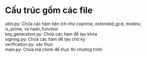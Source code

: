# Cấu trúc gồm các file
utils.py: Chứa các hàm tiện ích như coprime, extended_gcd, modinv, is_prime, và hash_function  
key_generation.py: Chứa các hàm để tạo khóa  
signing.py: Chứa các hàm để tạo chữ ký  
verification.py: xác thực  
main.py: Chứa mã chính để thực thi chương trình
